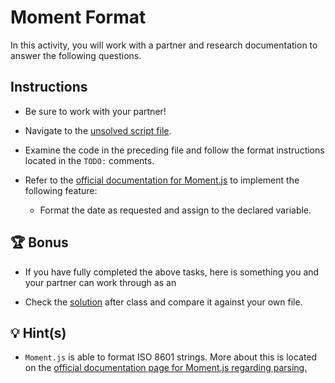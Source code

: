 # Moment Format

In this activity, you will work with a partner and research documentation to answer the following questions.

## Instructions

* Be sure to work with your partner!

* Navigate to the [unsolved script file](./Unsolved/assets/js/script.js).

* Examine the code in the preceding file and follow the format instructions located in the `TODO:` comments. 

* Refer to the [official documentation for Moment.js](https://momentjs.com/docs/#/displaying/) to implement the following feature:

  * Format the date as requested and assign to the declared variable. 

## 🏆 Bonus

* If you have fully completed the above tasks, here is something you and your partner can work through as an 

* Check the [solution](./Solved/assets/js/script.js) after class and compare it against your own file. 

## 💡 Hint(s)

* `Moment.js` is able to format ISO 8601 strings. More about this is located on the [official documentation page for Moment.js regarding parsing.](https://momentjs.com/docs/#/parsing/)